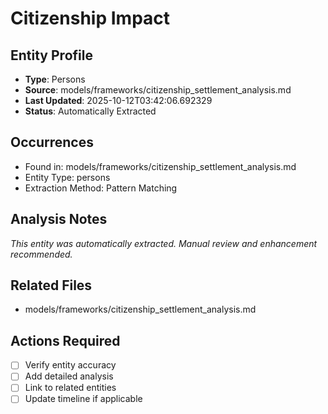 # Citizenship Impact

## Entity Profile
- **Type**: Persons
- **Source**: models/frameworks/citizenship_settlement_analysis.md
- **Last Updated**: 2025-10-12T03:42:06.692329
- **Status**: Automatically Extracted

## Occurrences
- Found in: models/frameworks/citizenship_settlement_analysis.md
- Entity Type: persons
- Extraction Method: Pattern Matching

## Analysis Notes
*This entity was automatically extracted. Manual review and enhancement recommended.*

## Related Files
- models/frameworks/citizenship_settlement_analysis.md

## Actions Required
- [ ] Verify entity accuracy
- [ ] Add detailed analysis
- [ ] Link to related entities
- [ ] Update timeline if applicable
